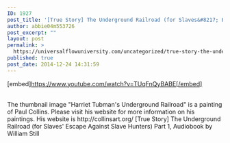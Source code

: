 ```yaml
---
ID: 1927
post_title: '[True Story] The Underground Railroad (for Slaves&#8217; Escape Against Slave Hunters) Part 1,'
author: abbie04m553726
post_excerpt: ""
layout: post
permalink: >
  https://universalflowuniversity.com/uncategorized/true-story-the-underground-railroad-for-slaves-escape-against-slave-hunters-part-1/
published: true
post_date: 2014-12-24 14:31:59
---
```

[embed]https://www.youtube.com/watch?v=TUqFnQyBABE[/embed]</br></br>
<p>The thumbnail image "Harriet Tubman's Underground Railroad" is a painting of Paul Collins. Please visit his website for more information on his paintings. His website is http://collinsart.org/   
[True Story] The Underground Railroad (for Slaves' Escape Against Slave Hunters) Part 1, Audiobook by William Still</p>